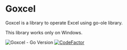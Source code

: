 # Goxcel

Goxcel is a library to operate Excel using go-ole library.

This library works only on Windows.

![Goxcel - Go Version](https://img.shields.io/badge/go-1.13-blue.svg)
[![CodeFactor](https://www.codefactor.io/repository/github/devlights/goxcel/badge)](https://www.codefactor.io/repository/github/devlights/goxcel)

